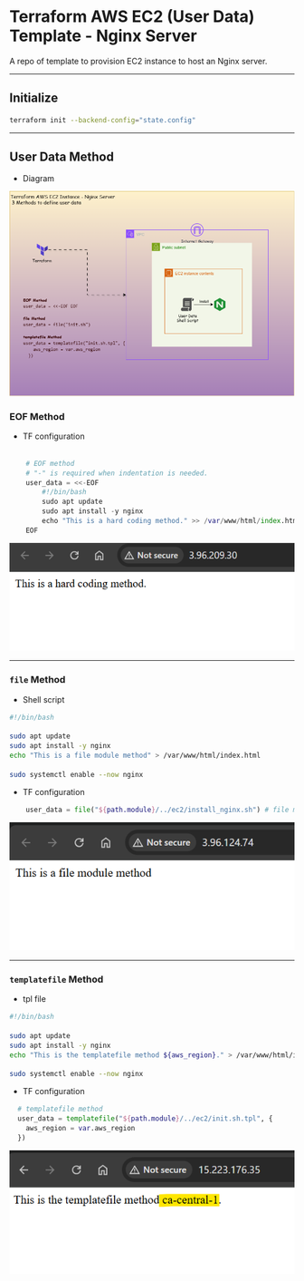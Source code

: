 # Terraform AWS EC2 (User Data) Template - Nginx Server

A repo of template to provision EC2 instance to host an Nginx server.

---

## Initialize

```sh
terraform init --backend-config="state.config"
```

---

## User Data Method

- Diagram

![pic](./pic/diagram.png)

### EOF Method

- TF configuration

```terraform

    # EOF method
    # "-" is required when indentation is needed.
    user_data = <<-EOF
        #!/bin/bash
        sudo apt update
        sudo apt install -y nginx
        echo "This is a hard coding method." >> /var/www/html/index.html
    EOF

```

![pic](./pic/pic01.png)

---

### `file` Method

- Shell script

```sh
#!/bin/bash

sudo apt update
sudo apt install -y nginx
echo "This is a file module method" > /var/www/html/index.html

sudo systemctl enable --now nginx
```

- TF configuration

```terraform
    user_data = file("${path.module}/../ec2/install_nginx.sh") # file module
```

![pic](./pic/pic02.png)

---

### `templatefile` Method

- tpl file

```sh
#!/bin/bash

sudo apt update
sudo apt install -y nginx
echo "This is the templatefile method ${aws_region}." > /var/www/html/index.html

sudo systemctl enable --now nginx
```

- TF configuration

```terraform
  # templatefile method
  user_data = templatefile("${path.module}/../ec2/init.sh.tpl", {
    aws_region = var.aws_region
  })
```

![pic](./pic/pic03.png)
